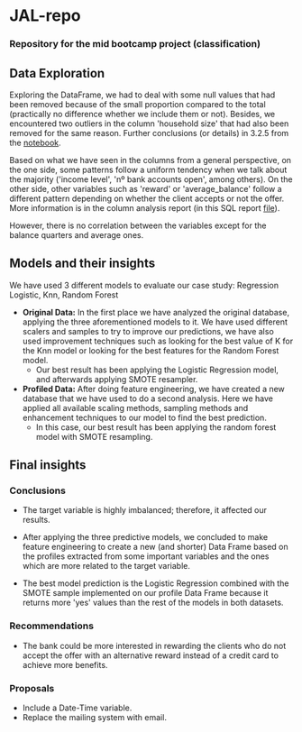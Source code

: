 # JAL-repo

### Repository for the mid bootcamp project (classification)

## Data Exploration

Exploring the DataFrame, we had to deal with some null values that had been removed because of the small proportion compared to the total (practically no difference whether we include them or not). Besides, we encountered two outliers in the column 'household size' that had also been removed for the same reason. Further conclusions (or details) in 3.2.5 from the [notebook](https://github.com/JosepTrota/JAL-repo/blob/main/Code/Case%20Studio%20Bank%20Final.ipynb).

Based on what we have seen in the columns from a general perspective, on the one side, some patterns follow a uniform tendency when we talk about the majority ('income level', 'nº bank accounts open', among others). On the other side, other variables such as 'reward' or 'average_balance' follow a different pattern depending on whether the client accepts or not the offer. More information is in the column analysis report (in this SQL report [file](https://github.com/JosepTrota/JAL-repo/blob/main/MySql/Profiles%20and%20patterns.pdf)).

However, there is no correlation between the variables except for the balance quarters and average ones.


## Models and their insights
We have used 3 different models to evaluate our case study: Regression Logistic, Knn, Random Forest<BR>
- **Original Data:** In the first place we have analyzed the original database, applying the three aforementioned models to it. We have used different scalers and samples to try to improve our predictions, we have also used improvement techniques such as looking for the best value of K for the Knn model or looking for the best features for the Random Forest model.<BR>
  - Our best result has been applying the Logistic Regression model, and afterwards applying SMOTE resampler.
- **Profiled Data:** After doing feature engineering, we have created a new database that we have used to do a second analysis. Here we have applied all available scaling methods, sampling methods and enhancement techniques to our model to find the best prediction.
  - In this case, our best result has been applying the random forest model with SMOTE resampling.
  
## Final insights

### Conclusions
  
- The target variable is highly imbalanced; therefore, it affected our results.

- After applying the three predictive models, we concluded to make feature engineering to create a new (and shorter) Data Frame based on the profiles extracted from some important variables and the ones which are more related to the target variable.

- The best model prediction is the Logistic Regression combined with the SMOTE sample implemented on our profile Data Frame because it returns more 'yes' values than the rest of the models in both datasets.

### Recommendations
  
- The bank could be more interested in rewarding the clients who do not accept the offer with an alternative reward instead of a credit card to achieve more benefits.

### Proposals

- Include a Date-Time variable.
- Replace the mailing system with email.



  
  
  
  
  
